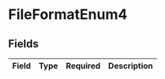 # FileFormatEnum4


## Fields

| Field       | Type        | Required    | Description |
| ----------- | ----------- | ----------- | ----------- |